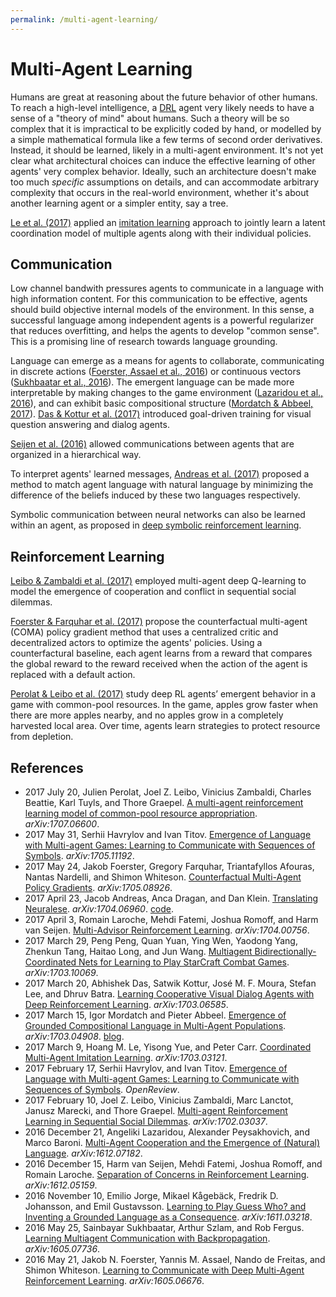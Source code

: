```yaml
---
permalink: /multi-agent-learning/
---
```

# Multi-Agent Learning

Humans are great at reasoning about the future behavior of other humans. To reach a high-level intelligence, a [DRL](DRL/README.md) agent very likely needs to have a sense of a "theory of mind" about humans. Such a theory will be so complex that it is impractical to be explicitly coded by hand, or modelled by a simple mathematical formula like a few terms of second order derivatives. Instead, it should be learned, likely in a multi-agent environment. It's not yet clear what architectural choices can induce the effective learning of other agents' very complex behavior. Ideally, such an architecture doesn't make too much *specific* assumptions on details, and can accommodate arbitrary complexity that occurs in the real-world environment, whether it's about another learning agent or a simpler entity, say a tree.

[Le et al. (2017)](https://arxiv.org/abs/1703.03121) applied an [imitation learning](http://realai.org/imitation-learning/) approach to jointly learn a latent coordination model of multiple agents along with their individual policies.

## Communication

Low channel bandwith pressures agents to communicate in a language with high information content. For this communication to be effective, agents should build objective internal models of the environment. In this sense, a successful language among independent agents is a powerful regularizer that reduces overfitting, and helps the agents to develop "common sense". This is a promising line of research towards language grounding.

Language can emerge as a means for agents to collaborate, communicating in discrete actions ([Foerster, Assael et al., 2016](https://arxiv.org/abs/1605.06676)) or continuous vectors ([Sukhbaatar et al., 2016](https://arxiv.org/abs/1605.07736)). The emergent language can be made more interpretable by making changes to the game environment ([Lazaridou et al., 2016](https://arxiv.org/abs/1612.07182)), and can exhibit basic compositional structure ([Mordatch & Abbeel, 2017](https://arxiv.org/abs/1703.04908)). [Das & Kottur et al. (2017)](https://arxiv.org/abs/1703.06585) introduced goal-driven training for visual question answering and dialog agents.

[Seijen et al. (2016)](https://arxiv.org/abs/1612.05159) allowed communications between agents that are organized in a hierarchical way.

To interpret agents' learned messages, [Andreas et al. (2017)](https://arxiv.org/abs/1704.06960) proposed a method to match agent language with natural language by minimizing the difference of the beliefs induced by these two languages respectively.

Symbolic communication between neural networks can also be learned within an agent, as proposed in [deep symbolic reinforcement learning](https://arxiv.org/abs/1609.05518).

## Reinforcement Learning

[Leibo & Zambaldi et al. (2017)](https://arxiv.org/abs/1702.03037) employed multi-agent deep Q-learning to model the emergence of cooperation and conflict in sequential social dilemmas.

[Foerster & Farquhar et al. (2017)](https://arxiv.org/abs/1705.08926) propose the counterfactual multi-agent (COMA) policy gradient method that uses a centralized critic and decentralized actors to optimize the agents' policies. Using a counterfactural baseline, each agent learns from a reward that compares the global reward to the reward received when the action of the agent is replaced with a default action.

[Perolat & Leibo et al. (2017)](https://arxiv.org/abs/1707.06600) study deep RL agents’ emergent behavior in a game with common-pool resources. In the game, apples grow faster when there are more apples nearby, and no apples grow in a completely harvested local area. Over time, agents learn strategies to protect resource from depletion.

## References

* 2017 July 20, Julien Perolat, Joel Z. Leibo, Vinicius Zambaldi, Charles Beattie, Karl Tuyls, and Thore Graepel. [A multi-agent reinforcement learning model of common-pool resource appropriation](https://arxiv.org/abs/1707.06600). *arXiv:1707.06600*.
* 2017 May 31, Serhii Havrylov and Ivan Titov. [Emergence of Language with Multi-agent Games: Learning to Communicate with Sequences of Symbols](https://arxiv.org/abs/1705.11192). *arXiv:1705.11192*.
* 2017 May 24, Jakob Foerster, Gregory Farquhar, Triantafyllos Afouras, Nantas Nardelli, and Shimon Whiteson. [Counterfactual Multi-Agent Policy Gradients](https://arxiv.org/abs/1705.08926). *arXiv:1705.08926*.
* 2017 April 23, Jacob Andreas, Anca Dragan, and Dan Klein. [Translating Neuralese](https://arxiv.org/abs/1704.06960). *arXiv:1704.06960*. [code](https://github.com/jacobandreas/neuralese).
* 2017 April 3, Romain Laroche, Mehdi Fatemi, Joshua Romoff, and Harm van Seijen. [Multi-Advisor Reinforcement Learning](https://arxiv.org/abs/1704.00756). *arXiv:1704.00756*.
* 2017 March 29, Peng Peng, Quan Yuan, Ying Wen, Yaodong Yang, Zhenkun Tang, Haitao Long, and Jun Wang. [Multiagent Bidirectionally-Coordinated Nets for Learning to Play StarCraft Combat Games](https://arxiv.org/abs/1703.10069). *arXiv:1703.10069*.
* 2017 March 20, Abhishek Das, Satwik Kottur, José M. F. Moura, Stefan Lee, and Dhruv Batra. [Learning Cooperative Visual Dialog Agents with Deep Reinforcement Learning](https://arxiv.org/abs/1703.06585). *arXiv:1703.06585*.
* 2017 March 15, Igor Mordatch and Pieter Abbeel. [Emergence of Grounded Compositional Language in Multi-Agent Populations](https://arxiv.org/abs/1703.04908). *arXiv:1703.04908*. [blog](https://openai.com/blog/learning-to-communicate/).
* 2017 March 9, Hoang M. Le, Yisong Yue, and Peter Carr. [Coordinated Multi-Agent Imitation Learning](https://arxiv.org/abs/1703.03121). *arXiv:1703.03121*.
* 2017 February 17, Serhii Havrylov, and Ivan Titov. [Emergence of Language with Multi-agent Games: Learning to Communicate with Sequences of Symbols](https://openreview.net/forum?id=SkaxnKEYg). *OpenReview*.
* 2017 February 10, Joel Z. Leibo, Vinicius Zambaldi, Marc Lanctot, Janusz Marecki, and Thore Graepel. [Multi-agent Reinforcement Learning in Sequential Social Dilemmas](https://arxiv.org/abs/1702.03037). *arXiv:1702.03037*.
* 2016 December 21, Angeliki Lazaridou, Alexander Peysakhovich, and Marco Baroni. [Multi-Agent Cooperation and the Emergence of (Natural) Language](https://arxiv.org/abs/1612.07182). *arXiv:1612.07182*.
* 2016 December 15, Harm van Seijen, Mehdi Fatemi, Joshua Romoff, and Romain Laroche. [Separation of Concerns in Reinforcement Learning](https://arxiv.org/abs/1612.05159). *arXiv:1612.05159*.
* 2016 November 10, Emilio Jorge, Mikael Kågebäck, Fredrik D. Johansson, and Emil Gustavsson. [Learning to Play Guess Who? and Inventing a Grounded Language as a Consequence](https://arxiv.org/abs/1611.03218). *arXiv:1611.03218*.
* 2016 May 25, Sainbayar Sukhbaatar, Arthur Szlam, and Rob Fergus. [Learning Multiagent Communication with Backpropagation](https://arxiv.org/abs/1605.07736). *arXiv:1605.07736*.
* 2016 May 21, Jakob N. Foerster, Yannis M. Assael, Nando de Freitas, and Shimon Whiteson. [Learning to Communicate with Deep Multi-Agent Reinforcement Learning](https://arxiv.org/abs/1605.06676). *arXiv:1605.06676*.

